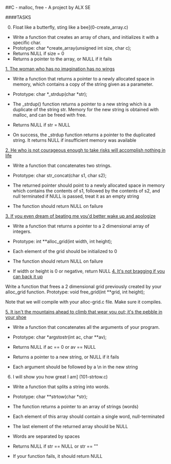 ##C - malloc, free - A project by ALX SE
		
####TASKS
		
0. Float like a butterfly, sting like a bee](0-create_array.c)
		
- Write a function that creates an array of chars, and initializes it with a specific char.
- Prototype: char *create_array(unsigned int size, char c);
- Returns NULL if size = 0
- Returns a pointer to the array, or NULL if it fails
		
[1. The woman who has no imagination has no wings](1-strdup.c)
- Write a function that returns a pointer to a newly allocated space in memory, which contains a copy of the string given as a parameter.
- Prototype: char *_strdup(char *str);
		
- The _strdup() function returns a pointer to a new string which is a duplicate of the string str. Memory for the new string is obtained with malloc, and can be freed with free.
- Returns NULL if str = NULL
- On success, the _strdup function returns a pointer to the duplicated string. It returns NULL if insufficient memory was available
		
[2. He who is not courageous enough to take risks will accomplish nothing in life](2-str_concat.c)
- Write a function that concatenates two strings.
		
- Prototype: char str_concat(char s1, char s2);
- The returned pointer should point to a newly allocated space in memory which contains the contents of s1, followed by the contents of s2, and null terminated
if NULL is passed, treat it as an empty string
- The function should return NULL on failure
		
[3. If you even dream of beating me you'd better wake up and apologize](3-alloc_grid.c)
		
- Write a function that returns a pointer to a 2 dimensional array of integers.
		
- Prototype: int **alloc_grid(int width, int height);
- Each element of the grid should be initialized to 0
- The function should return NULL on failure
- If width or height is 0 or negative, return NULL
[4. It's not bragging if you can back it up](4-free_grid.c)
		
Write a function that frees a 2 dimensional grid previously created by your alloc_grid function.
Prototype: void free_grid(int **grid, int height);
		
Note that we will compile with your alloc-grid.c file. Make sure it compiles.
		
[5. It isn't the mountains ahead to climb that wear you out; it's the pebble in your shoe](100-argstostr.c)
		
- Write a function that concatenates all the arguments of your program.
		
- Prototype: char *argstostr(int ac, char **av);
		
- Returns NULL if ac == 0 or av == NULL
		
- Returns a pointer to a new string, or NULL if it fails
		
- Each argument should be followed by a \n in the new string  
		
6. I will show you how great I am] (101-strtow.c)
		
- Write a function that splits a string into words.
		
- Prototype: char **strtow(char *str);
		
- The function returns a pointer to an array of strings (words)
		
- Each element of this array should contain a single word, null-terminated
		
- The last element of the returned array should be NULL
		
- Words are separated by spaces
		
- Returns NULL if str == NULL or str == ""
		
- If your function fails, it should return NULL
